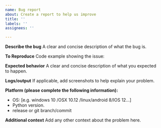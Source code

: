 ```yaml
---
name: Bug report
about: Create a report to help us improve
title: ''
labels: ''
assignees: ''

---
```


**Describe the bug**
A clear and concise description of what the bug is.

**To Reproduce**
Code example showing the issue:

**Expected behavior**
A clear and concise description of what you expected to happen.

**Logs/output**
If applicable, add screenshots to help explain your problem.

**Platform (please complete the following information):**
 - OS: [e.g. windows 10 /OSX 10.12 /linux/android 8/IOS 12…] 
 - Python version.
 - release or git branch/commit

**Additional context**
Add any other context about the problem here.

